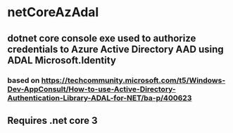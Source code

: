 # netCoreAzAdal

## dotnet core console exe used to authorize credentials to Azure Active Directory AAD using ADAL Microsoft.Identity
### based on https://techcommunity.microsoft.com/t5/Windows-Dev-AppConsult/How-to-use-Active-Directory-Authentication-Library-ADAL-for-NET/ba-p/400623
## Requires .net core 3